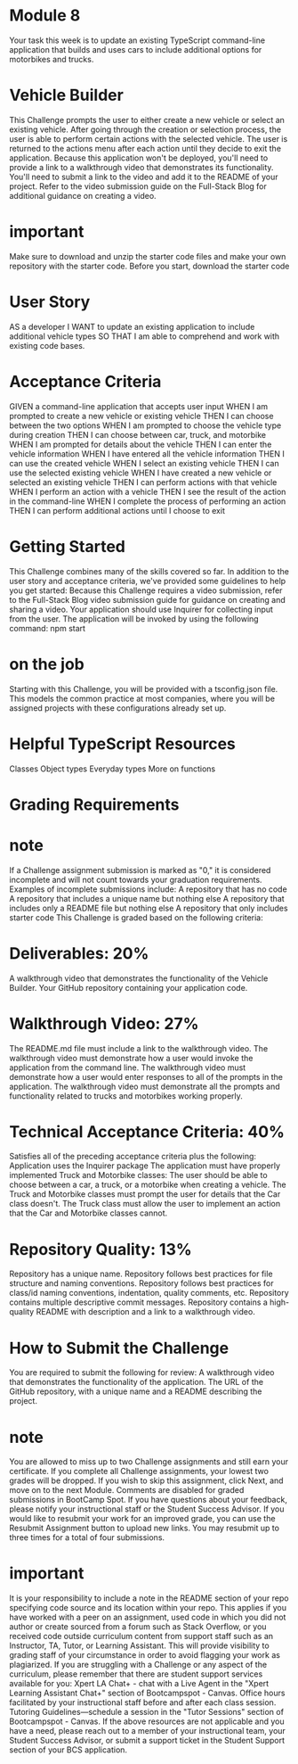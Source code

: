 # Module 8
Your task this week is to update an existing TypeScript command-line application that builds and uses cars to include additional options for motorbikes and trucks.

# Vehicle Builder
This Challenge prompts the user to either create a new vehicle or select an existing vehicle. After going through the creation or selection process, the user is able to perform certain actions with the selected vehicle. The user is returned to the actions menu after each action until they decide to exit the application.
Because this application won't be deployed, you'll need to provide a link to a walkthrough video that demonstrates its functionality. You'll need to submit a link to the video and add it to the README of your project.
Refer to the video submission guide on the Full-Stack Blog
 for additional guidance on creating a video.

# important
Make sure to download and unzip the starter code files and make your own repository with the starter code.
Before you start, download the starter code

# User Story
AS a developer
I WANT to update an existing application to include additional vehicle types
SO THAT I am able to comprehend and work with existing code bases.

# Acceptance Criteria
GIVEN a command-line application that accepts user input
WHEN I am prompted to create a new vehicle or existing vehicle
THEN I can choose between the two options
WHEN I am prompted to choose the vehicle type during creation
THEN I can choose between car, truck, and motorbike
WHEN I am prompted for details about the vehicle
THEN I can enter the vehicle information
WHEN I have entered all the vehicle information
THEN I can use the created vehicle
WHEN I select an existing vehicle
THEN I can use the selected existing vehicle
WHEN I have created a new vehicle or selected an existing vehicle
THEN I can perform actions with that vehicle
WHEN I perform an action with a vehicle
THEN I see the result of the action in the command-line
WHEN I complete the process of performing an action
THEN I can perform additional actions until I choose to exit

# Getting Started
This Challenge combines many of the skills covered so far. In addition to the user story and acceptance criteria, we've provided some guidelines to help you get started:
Because this Challenge requires a video submission, refer to the Full-Stack Blog video submission guide
 for guidance on creating and sharing a video.
Your application should use Inquirer
 for collecting input from the user. The application will be invoked by using the following command:
npm start

# on the job
Starting with this Challenge, you will be provided with a tsconfig.json file. This models the common practice at most companies, where you will be assigned projects with these configurations already set up.

# Helpful TypeScript Resources
Classes
Object types
Everyday types
More on functions

# Grading Requirements

# note
If a Challenge assignment submission is marked as "0," it is considered incomplete and will not count towards your graduation requirements. Examples of incomplete submissions include:
A repository that has no code
A repository that includes a unique name but nothing else
A repository that includes only a README file but nothing else
A repository that only includes starter code
This Challenge is graded based on the following criteria:

# Deliverables: 20%
A walkthrough video that demonstrates the functionality of the Vehicle Builder.
Your GitHub repository containing your application code.

# Walkthrough Video: 27%
The README.md file must include a link to the walkthrough video.
The walkthrough video must demonstrate how a user would invoke the application from the command line.
The walkthrough video must demonstrate how a user would enter responses to all of the prompts in the application.
The walkthrough video must demonstrate all the prompts and functionality related to trucks and motorbikes working properly.

# Technical Acceptance Criteria: 40%
Satisfies all of the preceding acceptance criteria plus the following:
Application uses the Inquirer package
The application must have properly implemented Truck and Motorbike classes:
The user should be able to choose between a car, a truck, or a motorbike when creating a vehicle.
The Truck and Motorbike classes must prompt the user for details that the Car class doesn't.
The Truck class must allow the user to implement an action that the Car and Motorbike classes cannot.

# Repository Quality: 13%
Repository has a unique name.
Repository follows best practices for file structure and naming conventions.
Repository follows best practices for class/id naming conventions, indentation, quality comments, etc.
Repository contains multiple descriptive commit messages.
Repository contains a high-quality README with description and a link to a walkthrough video.

# How to Submit the Challenge
You are required to submit the following for review:
A walkthrough video that demonstrates the functionality of the application.
The URL of the GitHub repository, with a unique name and a README describing the project.

# note
You are allowed to miss up to two Challenge assignments and still earn your certificate. If you complete all Challenge assignments, your lowest two grades will be dropped. If you wish to skip this assignment, click Next, and move on to the next Module.
Comments are disabled for graded submissions in BootCamp Spot. If you have questions about your feedback, please notify your instructional staff or the Student Success Advisor. If you would like to resubmit your work for an improved grade, you can use the Resubmit Assignment button to upload new links. You may resubmit up to three times for a total of four submissions.

# important
It is your responsibility to include a note in the README section of your repo specifying code source and its location within your repo. This applies if you have worked with a peer on an assignment, used code in which you did not author or create sourced from a forum such as Stack Overflow, or you received code outside curriculum content from support staff such as an Instructor, TA, Tutor, or Learning Assistant. This will provide visibility to grading staff of your circumstance in order to avoid flagging your work as plagiarized.
If you are struggling with a Challenge or any aspect of the curriculum, please remember that there are student support services available for you:
Xpert LA Chat+ - chat with a Live Agent in the "Xpert Learning Assistant Chat+" section of Bootcampspot - Canvas.
Office hours facilitated by your instructional staff before and after each class session.
Tutoring Guidelines—schedule a session in the "Tutor Sessions" section of Bootcampspot - Canvas.
If the above resources are not applicable and you have a need, please reach out to a member of your instructional team, your Student Success Advisor, or submit a support ticket in the Student Support section of your BCS application.


